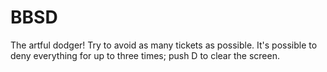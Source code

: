 # BBSD

The artful dodger! Try to avoid as many tickets as possible. It's possible to deny everything for up to three times; push D to clear the screen.
